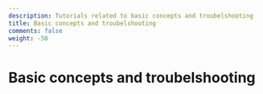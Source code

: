 ```yaml
---
description: Tutorials related to basic concepts and troubelshooting
title: Basic concepts and troubelshooting
comments: false
weight: -50
---
```


# Basic concepts and troubelshooting